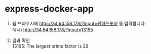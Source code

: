 # express-docker-app  
1. 웹 브라우저에 http://34.64.158.178/?input=원하는숫자 를 입력합니다.  
예시) http://34.64.158.178/?input=13195  

2. 결과 확인  
13195: The largest prime factor is 29
